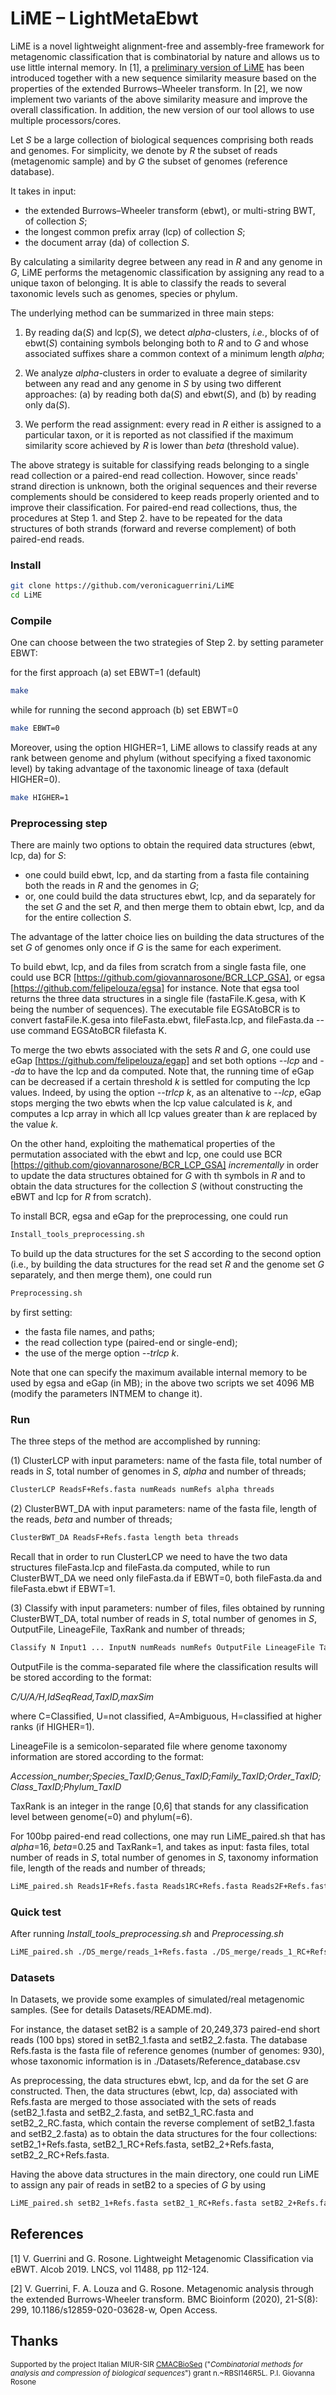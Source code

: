 # LiME – LightMetaEbwt 

LiME is a novel lightweight alignment-free and assembly-free framework for metagenomic classification that is combinatorial by nature and allows us to use little internal memory. In [1], a [preliminary version of LiME](https://github.com/veronicaguerrini/LightMetaEbwt_Alcob) has been introduced together with a new sequence similarity measure based on the properties of the extended Burrows–Wheeler transform. In [2], we now implement two variants of the above similarity measure and improve the overall classification. In addition, the new version of our tool allows to use multiple processors/cores.

Let *S* be a large collection of biological sequences comprising both reads and genomes. For simplicity, we denote by *R* the subset of reads (metagenomic sample) and by *G* the subset of genomes (reference database).

It takes in input:
- the extended Burrows–Wheeler transform (ebwt), or multi-string BWT, of collection *S*;
- the longest common prefix array (lcp) of collection *S*;
- the document array (da) of collection *S*.

By calculating a similarity degree between any read in *R* and any genome in *G*, LiME performs the metagenomic classification by assigning any read to a unique taxon of belonging. It is able to classify the reads to several taxonomic levels such as genomes, species or phylum.

The underlying method can be summarized in three main steps: 

1. By reading da(*S*) and lcp(*S*), we detect *alpha*-clusters, *i.e.*, blocks of of ebwt(*S*) containing symbols belonging both to *R* and to *G* and whose associated suffixes share a common context of a minimum length *alpha*; 

2. We analyze *alpha*-clusters in order to evaluate a degree of similarity between any read and any genome in *S* by using two different approaches: (a) by reading both da(*S*) and ebwt(*S*), and (b) by reading only da(*S*).

3. We perform the read assignment: every read in *R* either is assigned to a particular taxon, or it is reported as not classified if the maximum similarity score achieved by *R* is lower than *beta* (threshold value).

The above strategy is suitable for classifying reads belonging to a single read collection or a paired-end read collection.
Howover, since reads' strand direction is unknown, both the original sequences and their reverse complements should be considered to keep reads properly oriented and to improve their classification.
For paired-end read collections, thus, the procedures at Step 1. and Step 2. have to be repeated for the data structures of both strands (forward and reverse complement) of both paired-end reads.

### Install

```sh
git clone https://github.com/veronicaguerrini/LiME
cd LiME
```
### Compile
One can choose between the two strategies of Step 2. by setting parameter EBWT: 

for the first approach (a) set EBWT=1 (default)

```sh
make
```
while for running the second approach (b) set EBWT=0

```sh
make EBWT=0
```
Moreover, using the option HIGHER=1, LiME allows to classify reads at any rank between genome and phylum (without specifying a fixed taxonomic level) by taking advantage of the taxonomic lineage of taxa (default HIGHER=0).

```sh
make HIGHER=1
```

### Preprocessing step

There are mainly two options to obtain the required data structures (ebwt, lcp, da) for *S*:
- one could build ebwt, lcp, and da starting from a fasta file containing both the reads in *R* and the genomes in *G*;
- or, one could build the data structures ebwt, lcp, and da separately for the set *G* and the set *R*, and then merge them to obtain ebwt, lcp, and da for the entire collection *S*.

The advantage of the latter choice lies on building the data structures of the set *G* of genomes only once if *G* is the same for each experiment.

To build ebwt, lcp, and da files from scratch from a single fasta file, one could use BCR [https://github.com/giovannarosone/BCR_LCP_GSA], or egsa [https://github.com/felipelouza/egsa] for instance. Note that egsa tool returns the three data structures in a single file (fastaFile.K.gesa, with K being the number of sequences). The executable file EGSAtoBCR is to convert fastaFile.K.gesa into fileFasta.ebwt, fileFasta.lcp, and fileFasta.da -- use command EGSAtoBCR filefasta K.

To merge the two ebwts associated with the sets *R* and *G*, one could use eGap [https://github.com/felipelouza/egap] and set both options *--lcp* and *--da* to have the lcp and da computed. Note that, the running time of eGap can be decreased if a certain threshold *k* is settled for computing the lcp values. Indeed, by using the option *--trlcp k*, as an altenative to *--lcp*, eGap stops merging the two ebwts when the lcp value calculated is *k*, and computes a lcp array in which all lcp values greater than *k* are replaced by the value *k*.

On the other hand, exploiting the mathematical properties of the permutation associated with the
ebwt and lcp, one could use BCR [https://github.com/giovannarosone/BCR_LCP_GSA] *incrementally* in order to update the data structures obtained for *G* with th symbols in *R* and to obtain the data structures for the collection *S* (without constructing the eBWT and lcp for *R* from scratch).

To install BCR, egsa and eGap for the preprocessing, one could run

```sh
Install_tools_preprocessing.sh
```

To build up the data structures for the set *S* according to the second option (i.e., by building the data structures for the read set *R* and the genome set *G* separately, and then merge them), one could run
```sh
Preprocessing.sh
```
by first setting:
- the fasta file names, and paths;
- the read collection type (paired-end or single-end);
- the use of the merge option *--trlcp k*. 

Note that one can specify the maximum available internal memory to be used by egsa and eGap (in MB); in the above two scripts we set 4096 MB (modify the parameters INTMEM to change it).

### Run

The three steps of the method are accomplished by running:

(1) ClusterLCP with input parameters: name of the fasta file, total number of reads in *S*, total number of genomes in *S*, *alpha* and number of threads;

```sh
ClusterLCP ReadsF+Refs.fasta numReads numRefs alpha threads
```

(2) ClusterBWT_DA with input parameters: name of the fasta file, length of the reads, *beta* and number of threads;

```sh
ClusterBWT_DA ReadsF+Refs.fasta length beta threads
```

Recall that in order to run ClusterLCP we need to have the two data structures fileFasta.lcp and fileFasta.da computed, while to run ClusterBWT_DA we need only fileFasta.da if EBWT=0, both fileFasta.da and fileFasta.ebwt if EBWT=1.

(3) Classify with input parameters: number of files, files obtained by running ClusterBWT_DA, total number of reads in *S*, total number of genomes in *S*, OutputFile, LineageFile, TaxRank and number of threads;

```sh
Classify N Input1 ... InputN numReads numRefs OutputFile LineageFile TaxRank threads
```

OutputFile is the comma-separated file where the classification results will be stored according to the format:

*C/U/A/H,IdSeqRead,TaxID,maxSim*

where C=Classified, U=not classified, A=Ambiguous, H=classified at higher ranks (if HIGHER=1).

LineageFile is a semicolon-separated file where genome taxonomy information are stored according to the format:

*Accession_number;Species_TaxID;Genus_TaxID;Family_TaxID;Order_TaxID;Class_TaxID;Phylum_TaxID*

TaxRank is an integer in the range [0,6] that stands for any classification level between genome(=0) and phylum(=6).


For 100bp paired-end read collections, one may run LiME_paired.sh that has *alpha*=16, *beta*=0.25 and TaxRank=1, and takes as input: fasta files, total number of reads in *S*, total number of genomes in *S*, taxonomy information file, length of the reads and number of threads;

```sh
LiME_paired.sh Reads1F+Refs.fasta Reads1RC+Refs.fasta Reads2F+Refs.fasta Reads2RC+Refs.fasta OutputFile numReads numRefs LineageFile length threads
```
### Quick test

After running *Install_tools_preprocessing.sh* and *Preprocessing.sh*

```sh
LiME_paired.sh ./DS_merge/reads_1+Refs.fasta ./DS_merge/reads_1_RC+Refs.fasta ./DS_merge/reads_2+Refs.fasta ./DS_merge/reads_2_RC+Refs.fasta RESULTS 10000 3 ./example/LineageFile.csv 100 1
```

### Datasets

In Datasets, we provide some examples of simulated/real metagenomic samples. (See for details Datasets/README.md).

For instance, the dataset setB2 is a sample of 20,249,373 paired-end short reads (100 bps) stored in setB2_1.fasta and setB2_2.fasta. The database Refs.fasta is the fasta file of reference genomes (number of genomes: 930), whose taxonomic information is in ./Datasets/Reference_database.csv

As preprocessing, the data structures ebwt, lcp, and da for the set *G* are constructed. Then, the data structures (ebwt, lcp, da) associated with Refs.fasta are merged to those associated with the sets of reads (setB2_1.fasta and setB2_2.fasta, and setB2_1_RC.fasta and setB2_2_RC.fasta, which contain the reverse complement of setB2_1.fasta and setB2_2.fasta) as to obtain the data structures for the four collections: 
setB2_1+Refs.fasta, setB2_1_RC+Refs.fasta, setB2_2+Refs.fasta, setB2_2_RC+Refs.fasta.

Having the above data structures in the main directory, one could run LiME to assign any pair of reads in setB2 to a species of *G* by using

```sh
LiME_paired.sh setB2_1+Refs.fasta setB2_1_RC+Refs.fasta setB2_2+Refs.fasta setB2_2_RC+Refs.fasta RESULTS_setB2 20249373 930 ./Datasets/Reference_database.csv 100 4
```

## References

[1] V. Guerrini and G. Rosone. Lightweight Metagenomic Classification via eBWT. Alcob 2019. LNCS, vol 11488, pp 112-124.

[2] V. Guerrini, F. A. Louza and G. Rosone. Metagenomic analysis through the extended Burrows-Wheeler transform. BMC Bioinform (2020), 21-S(8): 299, 10.1186/s12859-020-03628-w, Open Access.


## Thanks

<small> Supported by the project Italian MIUR-SIR [CMACBioSeq][240fb5f5] ("_Combinatorial methods for analysis and compression of biological sequences_") grant n.~RBSI146R5L. P.I. Giovanna Rosone</small>

[240fb5f5]: http://pages.di.unipi.it/rosone/CMACBioSeq.html
